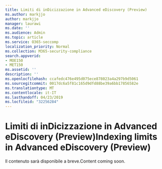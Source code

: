 ```yaml
---
title: Limiti di inDicizzazione in Advanced eDiscovery (Preview)
ms.author: markjjo
author: markjjo
manager: laurawi
ms.date: ''
ms.audience: Admin
ms.topic: article
ms.service: O365-seccomp
localization_priority: Normal
ms.collection: M365-security-compliance
search.appverid:
- MOE150
- MET150
ms.assetid: ''
description: ''
ms.openlocfilehash: ccafedc476e495d075ece878023a4a297b9d5061
ms.sourcegitcommit: 0017dc6a5f81c165d9dfd88be39a6bb17856582e
ms.translationtype: MT
ms.contentlocale: it-IT
ms.lasthandoff: 04/23/2019
ms.locfileid: "32256284"
---
```

# <a name="indexing-limits-in-advanced-ediscovery-preview"></a><span data-ttu-id="dea1c-102">Limiti di inDicizzazione in Advanced eDiscovery (Preview)</span><span class="sxs-lookup"><span data-stu-id="dea1c-102">Indexing limits in Advanced eDiscovery (Preview)</span></span>

<span data-ttu-id="dea1c-103">Il contenuto sarà disponibile a breve.</span><span class="sxs-lookup"><span data-stu-id="dea1c-103">Content coming soon.</span></span>
